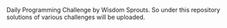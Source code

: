 Daily Programming Challenge by Wisdom Sprouts. So under this repository solutions of various challenges will be uploaded.
